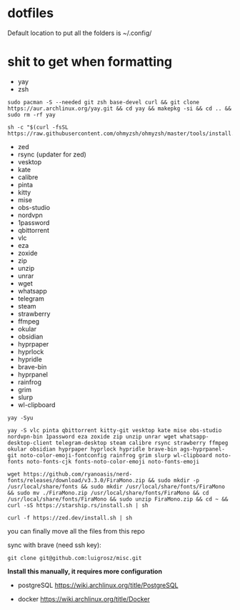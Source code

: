 # dotfiles
  Default location to put all the folders is ~/.config/

# shit to get when formatting
  * yay
  * zsh

  ```
  sudo pacman -S --needed git zsh base-devel curl && git clone https://aur.archlinux.org/yay.git && cd yay && makepkg -si && cd .. && sudo rm -rf yay
  ```

  ```
  sh -c "$(curl -fsSL https://raw.githubusercontent.com/ohmyzsh/ohmyzsh/master/tools/install.sh)"
  ```

  * zed
  * rsync (updater for zed)
  * vesktop
  * kate
  * calibre
  * pinta
  * kitty
  * mise
  * obs-studio
  * nordvpn
  * 1password
  * qbittorrent
  * vlc
  * eza
  * zoxide
  * zip
  * unzip
  * unrar
  * wget
  * whatsapp
  * telegram
  * steam
  * strawberry
  * ffmpeg
  * okular
  * obsidian
  * hyprpaper
  * hyprlock
  * hypridle
  * brave-bin
  * hyprpanel
  * rainfrog
  * grim
  * slurp
  * wl-clipboard


  ```
  yay -Syu
  ```

  ```
  yay -S vlc pinta qbittorrent kitty-git vesktop kate mise obs-studio nordvpn-bin 1password eza zoxide zip unzip unrar wget whatsapp-desktop-client telegram-desktop steam calibre rsync strawberry ffmpeg okular obsidian hyprpaper hyprlock hypridle brave-bin ags-hyprpanel-git noto-color-emoji-fontconfig rainfrog grim slurp wl-clipboard noto-fonts noto-fonts-cjk fonts-noto-color-emoji noto-fonts-emoji
  ```

  ```
  wget https://github.com/ryanoasis/nerd-fonts/releases/download/v3.3.0/FiraMono.zip && sudo mkdir -p /usr/local/share/fonts && sudo mkdir /usr/local/share/fonts/FiraMono && sudo mv ./FiraMono.zip /usr/local/share/fonts/FiraMono && cd /usr/local/share/fonts/FiraMono && sudo unzip FiraMono.zip && cd ~ && curl -sS https://starship.rs/install.sh | sh
  ```

```
curl -f https://zed.dev/install.sh | sh
```

you can finally move all the files from this repo

sync with brave (need ssh key):

```
git clone git@github.com:luigrosz/misc.git
```



  **Install this manually, it requires more configuration**
  * postgreSQL
  https://wiki.archlinux.org/title/PostgreSQL

  * docker
  https://wiki.archlinux.org/title/Docker

